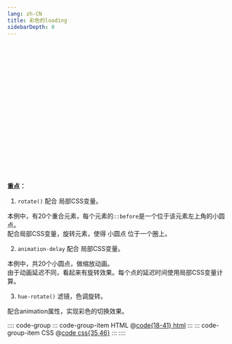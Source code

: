 ```yaml
---
lang: zh-CN
title: 彩色的loading
sidebarDepth: 0
---
```


<section class="color-loading-container">
  <div class="color-loading">
    <span style="--idx:1;"></span>
    <span style="--idx:2;"></span>
    <span style="--idx:3;"></span>
    <span style="--idx:4;"></span>
    <span style="--idx:5;"></span>
    <span style="--idx:6;"></span>
    <span style="--idx:7;"></span>
    <span style="--idx:8;"></span>
    <span style="--idx:9;"></span>
    <span style="--idx:10;"></span>
    <span style="--idx:11;"></span>
    <span style="--idx:12;"></span>
    <span style="--idx:13;"></span>
    <span style="--idx:14;"></span>
    <span style="--idx:15;"></span>
    <span style="--idx:16;"></span>
    <span style="--idx:17;"></span>
    <span style="--idx:18;"></span>
    <span style="--idx:19;"></span>
    <span style="--idx:20;"></span>
  </div>
</section>

<style>
@keyframes color-loading-bg {
  0% {
    filter: hue-rotate(0deg);
  }
  100% {
    filter: hue-rotate(360deg);
  }
}
@keyframes color-loading-item {
  0% {
    transform: scale(1);
  }
  80%, 100% {
    transform: scale(0);
  }
}
</style>

<style scoped>
.color-loading-container {
  display: flex;
  height: 300px;
  animation: color-loading-bg 10s linear infinite;
  align-items: center;
  justify-content: center;
}
.color-loading-container .color-loading {
  position: relative;
  width: 80px;
  height: 80px;
}
.color-loading-container .color-loading span {
  position: absolute;
  top: 0;
  left: 0;
  width: 100%;
  height: 100%;
  transform: rotate(calc(18deg * var(--idx)));
}
.color-loading-container .color-loading span::before {
  position: absolute;
  top: 0;
  left: 0;
  width: 15px;
  height: 15px;
  content: "";
  transform: scale(0);
  animation: color-loading-item 2s linear infinite;
  animation-delay: calc(0.1s * var(--idx));
  border-radius: 50%;
  background-color: #0f0;
  box-shadow: 0 0 10px #0f0, 0 0 20px #0f0, 0 0 40px #0f0, 0 0 60px #0f0;
}
</style>


**重点：**

1. `rotate()` 配合 局部CSS变量。

本例中，有20个重合元素，每个元素的`::before`是一个位于该元素左上角的小圆点。  
配合局部CSS变量，旋转元素，使得 小圆点 位于一个圈上。

2. `animation-delay` 配合 局部CSS变量。

本例中，共20个小圆点，做缩放动画。  
由于动画延迟不同，看起来有旋转效果。每个点的延迟时间使用局部CSS变量计算。

3. `hue-rotate()` 滤镜，色调旋转。

配合animation属性，实现彩色的切换效果。


:::: code-group
::: code-group-item HTML
@[code{18-41} html](./index.html)
:::
::: code-group-item CSS
@[code css{35,46}](./style.css)
:::
::::

